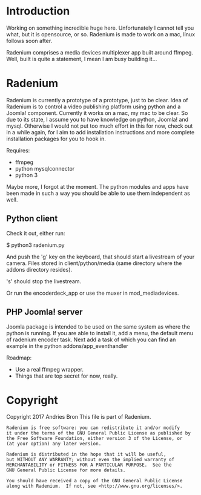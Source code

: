 # Introduction

Working on something incredible huge here. Unfortunately I cannot tell you what, but it is opensource, or so.
Radenium is made to work on a mac, linux follows soon after.

Radenium comprises a media devices multiplexer app built around ffmpeg. Well, built is quite a statement, I mean I am busy building it...


# Radenium

Radenium is currently a prototype of a prototype, just to be clear.
Idea of Radenium is to control a video publishing platform using python and a Joomla! component.
Currently it works on a mac, my mac to be clear. So due to its state, I assume you to have knowledge on python, Joomla! and mysql. Otherwise I would not put too much effort in this for now, check out in a while again, for I aim to add installation instructions and more complete installation packages for you to hook in.

Requires:

- ffmpeg
- python mysqlconnector
- python 3

Maybe more, I forgot at the moment.
The python modules and apps have been made in such a way you should be able to use them independent as well.

## Python client

Check it out, either run:

$ python3 radenium.py

And push the 'g' key on the keyboard, that should start a livestream of your camera. Files stored in client/python/media (same directory where the addons directory resides).

's' should stop the livestream.

Or run the encoderdeck_app or use the muxer in mod_mediadevices.

## PHP Joomla! server
Joomla package is intended to be used on the same system as where the python is running.
If you are able to install it, add a menu, the default menu of radenium encoder task. 
Next add a task of which you can find an example in the python addons/app_eventhandler




Roadmap:
- Use a real ffmpeg wrapper.
- Things that are top secret for now, really.


# Copyright

Copyright 2017 Andries Bron
This file is part of Radenium.

    Radenium is free software: you can redistribute it and/or modify
    it under the terms of the GNU General Public License as published by
    the Free Software Foundation, either version 3 of the License, or
    (at your option) any later version.

    Radenium is distributed in the hope that it will be useful,
    but WITHOUT ANY WARRANTY; without even the implied warranty of
    MERCHANTABILITY or FITNESS FOR A PARTICULAR PURPOSE.  See the
    GNU General Public License for more details.

    You should have received a copy of the GNU General Public License
    along with Radenium.  If not, see <http://www.gnu.org/licenses/>.
